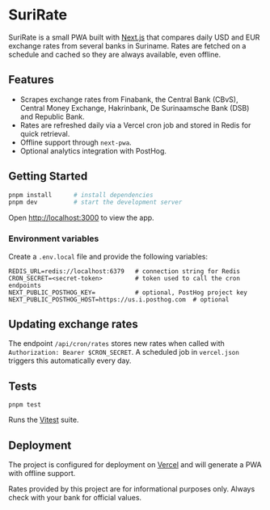 # SuriRate

SuriRate is a small PWA built with [Next.js](https://nextjs.org/) that compares daily USD and EUR exchange rates from several banks in Suriname.  Rates are fetched on a schedule and cached so they are always available, even offline.

## Features

- Scrapes exchange rates from Finabank, the Central Bank (CBvS), Central Money Exchange, Hakrinbank, De Surinaamsche Bank (DSB) and Republic Bank.
- Rates are refreshed daily via a Vercel cron job and stored in Redis for quick retrieval.
- Offline support through `next-pwa`.
- Optional analytics integration with PostHog.

## Getting Started

```bash
pnpm install      # install dependencies
pnpm dev          # start the development server
```

Open [http://localhost:3000](http://localhost:3000) to view the app.

### Environment variables
Create a `.env.local` file and provide the following variables:

```
REDIS_URL=redis://localhost:6379   # connection string for Redis
CRON_SECRET=<secret-token>         # token used to call the cron endpoints
NEXT_PUBLIC_POSTHOG_KEY=           # optional, PostHog project key
NEXT_PUBLIC_POSTHOG_HOST=https://us.i.posthog.com  # optional
```

## Updating exchange rates

The endpoint `/api/cron/rates` stores new rates when called with `Authorization: Bearer $CRON_SECRET`.  A scheduled job in `vercel.json` triggers this automatically every day.

## Tests

```
pnpm test
```

Runs the [Vitest](https://vitest.dev/) suite.

## Deployment

The project is configured for deployment on [Vercel](https://vercel.com/) and will generate a PWA with offline support.

Rates provided by this project are for informational purposes only.  Always check with your bank for official values.

